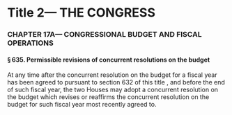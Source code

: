 
# Title 2— THE CONGRESS
### CHAPTER 17A— CONGRESSIONAL BUDGET AND FISCAL OPERATIONS
#### § 635. Permissible revisions of concurrent resolutions on the budget

At any time after the concurrent resolution on the budget for a fiscal year has been agreed to pursuant to section 632 of this title , and before the end of such fiscal year, the two Houses may adopt a concurrent resolution on the budget which revises or reaffirms the concurrent resolution on the budget for such fiscal year most recently agreed to.
